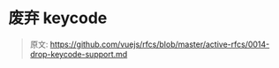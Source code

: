 # 废弃 keycode

> 原文: <https://github.com/vuejs/rfcs/blob/master/active-rfcs/0014-drop-keycode-support.md>